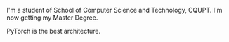 I'm a student of School of Computer Science and Technology, CQUPT. I'm now getting my Master Degree.  

PyTorch is the best architecture.
